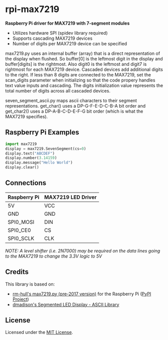 # rpi-max7219
**Raspberry Pi driver for MAX7219 with 7-segment modules**

* Utilizes hardware SPI (spidev library required)
* Supports cascading MAX7219 devices
* Number of digits per MAX7219 device can be specified

max7219.py uses an internal buffer (array) that is a direct representation of the display when flushed.  So buffer[0] is the leftmost digit in the display and buffer[digits] is the rightmost.  Also digit0 is the leftmost and digit7 is rightmost for each MAX7219 device.  Cascaded devices add additional digits to the right.  If less than 8 digits are connected to the MAX7219, set the scan_digits parameter when initializing so that the code propery handles text value inputs and cascading.  The digits initialization value represents the total number of digits across all cascaded devices.

seven_segment_ascii.py maps ascii characters to their segment representations.  get_char() uses a DP-G-F-E-D-C-B-A bit order and get_char2() uses a DP-A-B-C-D-E-F-G bit order (which is what the MAX7219 specifies).

## Raspberry Pi Examples

```python
import max7219
display = max7219.SevenSegment(cs=0)
display.text("ABCDEF")
display.number(3.14159)
display.message("Hello World")
display.clear()
```

## Connections

Raspberry Pi     | MAX7219 LED Driver
---------------- | ----------------------
5V               | VCC 
GND              | GND
SPI0_MOSI        | DIN
SPI0_CE0         | CS
SPI0_SCLK        | CLK
*NOTE: A level shifter (i.e. 2N7000) may be required on the data lines going to the MAX7219 to change the 3.3V logic to 5V*


## Credits
This library is based on:
* [rm-hull's max7219.py (pre-2017 version)](https://github.com/rm-hull/max7219) for the Raspberry Pi ([PyPI Project](https://pypi.org/project/max7219/))
* [dmadison's Segmented LED Display - ASCII Library](https://github.com/dmadison/LED-Segment-ASCII)


## License

Licensed under the [MIT License](http://opensource.org/licenses/MIT).
